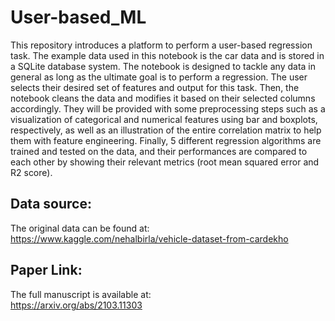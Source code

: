 # User-based_ML
This repository introduces a platform to perform a user-based regression task. The example data used in this notebook is the car data and is stored in a SQLite database system. The notebook is designed to tackle any data in general as long as the ultimate goal is to perform a regression. The user selects their desired set of features and output for this task. Then, the notebook cleans the data and modifies it based on their selected columns accordingly. They will be provided with some preprocessing steps such as a visualization of categorical and numerical features using bar and boxplots, respectively, as well as an illustration of the entire correlation matrix to help them with feature engineering. Finally, 5 different regression algorithms are trained and tested on the data, and their performances are compared to each other by showing their relevant metrics (root mean squared error and R2 score).

## Data source:
The original data can be found at: <br>
https://www.kaggle.com/nehalbirla/vehicle-dataset-from-cardekho

## Paper Link:
The full manuscript is available at: <br>
https://arxiv.org/abs/2103.11303
